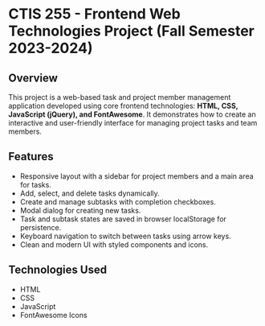 # CTIS 255 - Frontend Web Technologies Project (Fall Semester 2023-2024)

## Overview
This project is a web-based task and project member management application developed using core frontend technologies: **HTML, CSS, JavaScript (jQuery), and FontAwesome**. It demonstrates how to create an interactive and user-friendly interface for managing project tasks and team members.

## Features
- Responsive layout with a sidebar for project members and a main area for tasks.
- Add, select, and delete tasks dynamically.
- Create and manage subtasks with completion checkboxes.
- Modal dialog for creating new tasks.
- Task and subtask states are saved in browser localStorage for persistence.
- Keyboard navigation to switch between tasks using arrow keys.
- Clean and modern UI with styled components and icons.

## Technologies Used
- HTML
- CSS
- JavaScript
- FontAwesome Icons